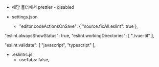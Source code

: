 - 해당 폴더에서 prettier - disabled

- settings.json
  - "editor.codeActionsOnSave": {
"source.fixAll.eslint": true
},

"eslint.alwaysShowStatus": true,
"eslint.workingDirectories": [
"./vue-til"
],

"eslint.validate": [
"javascript",
"typescript"
],

- .eslintrc.js
  - useTabs: false,